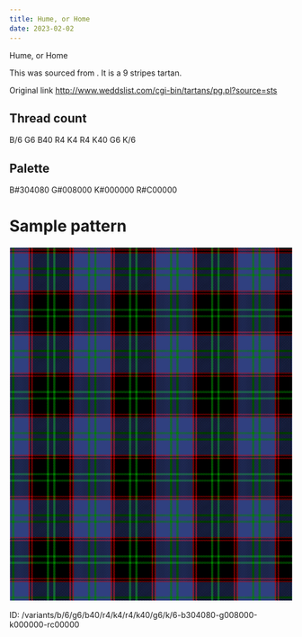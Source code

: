 ```yaml
---
title: Hume, or Home
date: 2023-02-02
---
```

Hume, or Home

This was sourced from <no value>.  It is a 9 stripes tartan.

Original link http://www.weddslist.com/cgi-bin/tartans/pg.pl?source=sts

## Thread count
B/6 G6 B40 R4 K4 R4 K40 G6 K/6

## Palette
B#304080 G#008000 K#000000 R#C00000

# Sample pattern

![Tartan detail](tartan.png "B/6 G6 B40 R4 K4 R4 K40 G6 K/6 tartan")

ID: /variants/b/6/g6/b40/r4/k4/r4/k40/g6/k/6-b304080-g008000-k000000-rc00000